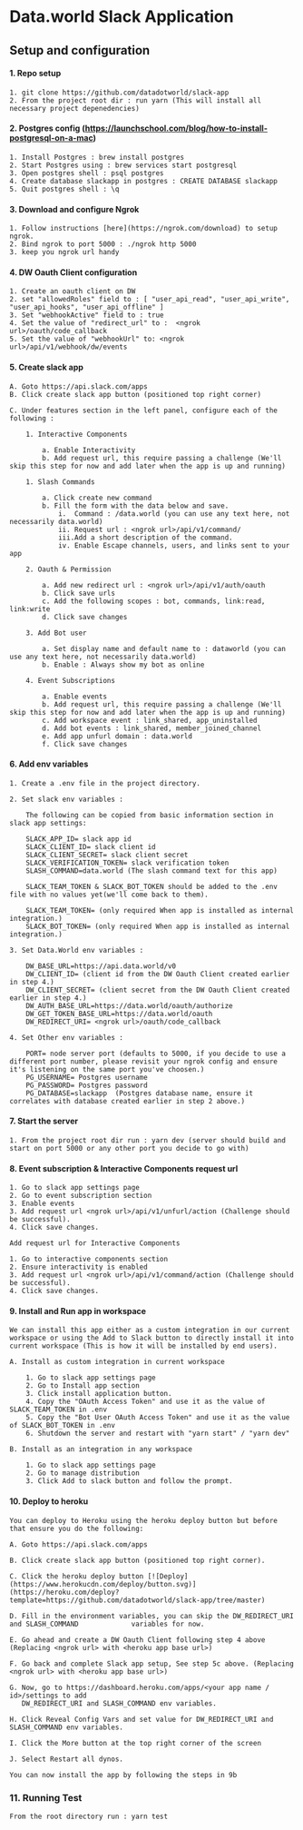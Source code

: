 # Data.world Slack Application

## Setup and configuration

#### 1. Repo setup

    1. git clone https://github.com/datadotworld/slack-app
    2. From the project root dir : run yarn (This will install all necessary project depenedencies)

#### 2. Postgres config (https://launchschool.com/blog/how-to-install-postgresql-on-a-mac)

    1. Install Postgres : brew install postgres
    2. Start Postgres using : brew services start postgresql
    3. Open postgres shell : psql postgres
    4. Create database slackapp in postgres : CREATE DATABASE slackapp
    5. Quit postgres shell : \q

#### 3. Download and configure Ngrok

    1. Follow instructions [here](https://ngrok.com/download) to setup ngrok.
    2. Bind ngrok to port 5000 : ./ngrok http 5000
    3. keep you ngrok url handy

#### 4. DW Oauth Client configuration

    1. Create an oauth client on DW
    2. set "allowedRoles" field to : [ "user_api_read", "user_api_write", "user_api_hooks", "user_api_offline" ]
    3. Set "webhookActive" field to : true
    4. Set the value of "redirect_url" to :  <ngrok url>/oauth/code_callback
    5. Set the value of "webhookUrl" to: <ngrok url>/api/v1/webhook/dw/events

#### 5. Create slack app

    A. Goto https://api.slack.com/apps
    B. Click create slack app button (positioned top right corner)

    C. Under features section in the left panel, configure each of the following :

        1. Interactive Components

            a. Enable Interactivity
            b. Add request url, this require passing a challenge (We'll skip this step for now and add later when the app is up and running)

        1. Slash Commands 

            a. Click create new command 
            b. Fill the form with the data below and save.
                i.  Command : /data.world (you can use any text here, not necessarily data.world)
                ii. Request url : <ngrok url>/api/v1/command/
                iii.Add a short description of the command.
                iv. Enable Escape channels, users, and links sent to your app 

        2. Oauth & Permission 

            a. Add new redirect url : <ngrok url>/api/v1/auth/oauth
            b. Click save urls
            c. Add the following scopes : bot, commands, link:read, link:write
            d. Click save changes

        3. Add Bot user 

            a. Set display name and default name to : dataworld (you can use any text here, not necessarily data.world)
            b. Enable : Always show my bot as online

        4. Event Subscriptions 

            a. Enable events 
            b. Add request url, this require passing a challenge (We'll skip this step for now and add later when the app is up and running)
            c. Add workspace event : link_shared, app_uninstalled
            d. Add bot events : link_shared, member_joined_channel
            e. Add app unfurl domain : data.world
            f. Click save changes

#### 6. Add env variables 

    1. Create a .env file in the project directory.

    2. Set slack env variables :
    
        The following can be copied from basic information section in slack app settings: 
        
        SLACK_APP_ID= slack app id
        SLACK_CLIENT_ID= slack client id
        SLACK_CLIENT_SECRET= slack client secret
        SLACK_VERIFICATION_TOKEN= slack verification token
        SLASH_COMMAND=data.world (The slash command text for this app)

        SLACK_TEAM_TOKEN & SLACK_BOT_TOKEN should be added to the .env file with no values yet(we'll come back to them).

        SLACK_TEAM_TOKEN= (only required When app is installed as internal integration.)
        SLACK_BOT_TOKEN= (only required When app is installed as internal integration.)
    
    3. Set Data.World env variables :

        DW_BASE_URL=https://api.data.world/v0
        DW_CLIENT_ID= (client id from the DW Oauth Client created earlier in step 4.)
        DW_CLIENT_SECRET= (client secret from the DW Oauth Client created earlier in step 4.)
        DW_AUTH_BASE_URL=https://data.world/oauth/authorize
        DW_GET_TOKEN_BASE_URL=https://data.world/oauth
        DW_REDIRECT_URI= <ngrok url>/oauth/code_callback

    4. Set Other env variables :

        PORT= node server port (defaults to 5000, if you decide to use a different port number, please revisit your ngrok config and ensure it's listening on the same port you've choosen.)
        PG_USERNAME= Postgres username
        PG_PASSWORD= Postgres password
        PG_DATABASE=slackapp  (Postgres database name, ensure it correlates with database created earlier in step 2 above.)

#### 7. Start the server

    1. From the project root dir run : yarn dev (server should build and start on port 5000 or any other port you decide to go with)

#### 8. Event subscription & Interactive Components request url

    1. Go to slack app settings page 
    2. Go to event subscription section
    3. Enable events 
    3. Add request url <ngrok url>/api/v1/unfurl/action (Challenge should be successful).
    4. Click save changes.

    Add request url for Interactive Components

    1. Go to interactive components section
    2. Ensure interactivity is enabled
    3. Add request url <ngrok url>/api/v1/command/action (Challenge should be successful).
    4. Click save changes.

#### 9. Install and Run app in workspace

    We can install this app either as a custom integration in our current workspace or using the Add to Slack button to directly install it into current workspace (This is how it will be installed by end users).

    A. Install as custom integration in current workspace
        
        1. Go to slack app settings page 
        2. Go to Install app section
        3. Click install application button.
        4. Copy the "OAuth Access Token" and use it as the value of SLACK_TEAM_TOKEN in .env
        5. Copy the "Bot User OAuth Access Token" and use it as the value of SLACK_BOT_TOKEN in .env
        6. Shutdown the server and restart with "yarn start" / "yarn dev"

    B. Install as an integration in any workspace 

        1. Go to slack app settings page
        2. Go to manage distribution 
        3. Click Add to slack button and follow the prompt.

#### 10. Deploy to heroku
    You can deploy to Heroku using the heroku deploy button but before that ensure you do the following:

    A. Goto https://api.slack.com/apps

    B. Click create slack app button (positioned top right corner).

    C. Click the heroku deploy button [![Deploy](https://www.herokucdn.com/deploy/button.svg)](https://heroku.com/deploy?template=https://github.com/datadotworld/slack-app/tree/master)

    D. Fill in the environment variables, you can skip the DW_REDIRECT_URI and SLASH_COMMAND             variables for now.

    E. Go ahead and create a DW Oauth Client following step 4 above (Replacing <ngrok url> with <heroku app base url>)
    
    F. Go back and complete Slack app setup, See step 5c above. (Replacing <ngrok url> with <heroku app base url>) 

    G. Now, go to https://dashboard.heroku.com/apps/<your app name / id>/settings to add 
       DW_REDIRECT_URI and SLASH_COMMAND env variables. 
    
    H. Click Reveal Config Vars and set value for DW_REDIRECT_URI and SLASH_COMMAND env variables.

    I. Click the More button at the top right corner of the screen

    J. Select Restart all dynos. 

    You can now install the app by following the steps in 9b

### 11. Running Test

    From the root directory run : yarn test